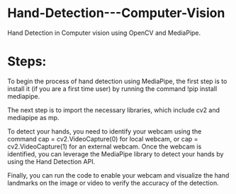 # Hand-Detection---Computer-Vision
Hand Detection in Computer vision using OpenCV and MediaPipe. 

# Steps:

To begin the process of hand detection using MediaPipe, the first step is to install it (if you are a first time user) by running the command !pip install mediapipe.

The next step is to import the necessary libraries, which include cv2 and mediapipe as mp.

To detect your hands, you need to identify your webcam using the command cap = cv2.VideoCapture(0) for local webcam, or cap = cv2.VideoCapture(1) for an external webcam. Once the webcam is identified, you can leverage the MediaPipe library to detect your hands by using the Hand Detection API.

Finally, you can run the code to enable your webcam and visualize the hand landmarks on the image or video to verify the accuracy of the detection.
